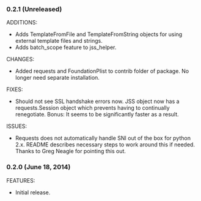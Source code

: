 ### 0.2.1 (Unreleased)

ADDITIONS:

- Adds TemplateFromFile and TemplateFromString objects for using external template files and strings. 
- Adds batch_scope feature to jss_helper.

CHANGES:

- Added requests and FoundationPlist to contrib folder of package. No longer need separate installation.

FIXES:

- Should not see SSL handshake errors now. JSS object now has a requests.Session object which prevents having to continually renegotiate. Bonus: It seems to be significantly faster as a result.

ISSUES:

- Requests does not automatically handle SNI out of the box for python 2.x. README describes necessary steps to work around this if needed. Thanks to Greg Neagle for pointing this out.

### 0.2.0 (June 18, 2014)

FEATURES:

- Initial release.